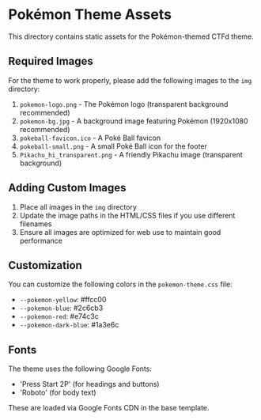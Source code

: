 # Pokémon Theme Assets

This directory contains static assets for the Pokémon-themed CTFd theme.

## Required Images

For the theme to work properly, please add the following images to the `img` directory:

1. `pokemon-logo.png` - The Pokémon logo (transparent background recommended)
2. `pokemon-bg.jpg` - A background image featuring Pokémon (1920x1080 recommended)
3. `pokeball-favicon.ico` - A Poké Ball favicon
4. `pokeball-small.png` - A small Poké Ball icon for the footer
5. `Pikachu_hi_transparent.png` - A friendly Pikachu image (transparent background)

## Adding Custom Images

1. Place all images in the `img` directory
2. Update the image paths in the HTML/CSS files if you use different filenames
3. Ensure all images are optimized for web use to maintain good performance

## Customization

You can customize the following colors in the `pokemon-theme.css` file:

- `--pokemon-yellow`: #ffcc00
- `--pokemon-blue`: #2c6cb3
- `--pokemon-red`: #e74c3c
- `--pokemon-dark-blue`: #1a3e6c

## Fonts

The theme uses the following Google Fonts:
- 'Press Start 2P' (for headings and buttons)
- 'Roboto' (for body text)

These are loaded via Google Fonts CDN in the base template.
